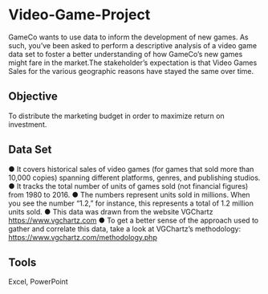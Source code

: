 # Video-Game-Project

GameCo wants to use data to inform the development of new games. As such, you’ve been asked to perform a descriptive analysis of a video game data set to foster a better understanding of how GameCo’s new games might fare in the market.The stakeholder’s expectation is that Video Games Sales for the various geographic reasons have stayed the same over time. 

## Objective

To distribute the marketing budget in order to maximize return on investment. 

## Data Set

● It covers historical sales of video games (for games that sold more than 10,000 copies) spanning different platforms, genres, and publishing studios. 
● It tracks the total number of units of games sold (not financial figures) from 1980 to 2016.
● The numbers represent units sold in millions. When you see the number “1.2,” for instance, this represents a total of 1.2 million units sold.
● This data was drawn from the website VGChartz https://www.vgchartz.com
● To get a better sense of the approach used to gather and correlate this data, take a look at VGChartz’s methodology: https://www.vgchartz.com/methodology.php

## Tools

Excel, PowerPoint

